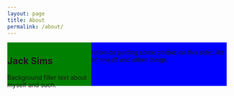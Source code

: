 ```yaml
---
layout: page
title: About
permalink: /about/
---
```

<div class="container" style="display: flex; height: 100px;">
        <div style="flex-grow:2; background: green;">
            <h2>Jack Sims</h2>
            <p>Background filler text about myself and such.</p>
        </div>
        <div style="flex-grow: 1; background: blue;">
            <p>I plan on putting some photos on this side; like of myself and other things</p>
        </div>
</div>